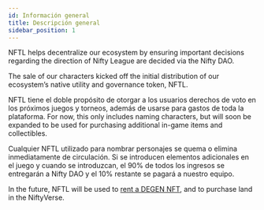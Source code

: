 ```yaml
---
id: Información general
title: Descripción general
sidebar_position: 1
---
```


NFTL helps decentralize our ecosystem by ensuring important decisions regarding the direction of Nifty League are decided via the Nifty DAO.

The sale of our characters kicked off the initial distribution of our ecosystem’s native utility and governance token, NFTL.

NFTL tiene el doble propósito de otorgar a los usuarios derechos de voto en los próximos juegos y torneos, además de usarse para gastos de toda la plataforma. For now, this only includes naming characters, but will soon be expanded to be used for purchasing additional in-game items and collectibles.

Cualquier NFTL utilizado para nombrar personajes se quema o elimina inmediatamente de circulación. Si se introducen elementos adicionales en el juego y cuando se introduzcan, el 90% de todos los ingresos se entregarán a Nifty DAO y el 10% restante se pagará a nuestro equipo.

In the future, NFTL will be used to [rent a DEGEN NFT](http://localhost:3000/guides/rentals/rental-overview), and to purchase land in the NiftyVerse.

